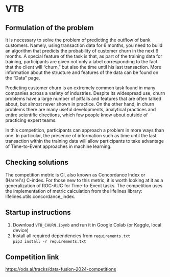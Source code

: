 # VTB


## Formulation of the problem
It is necessary to solve the problem of predicting the outflow of bank customers. Namely, using transaction data for 6 months, you need to build an algorithm that predicts the probability of customer churn in the next 6 months. A special feature of the task is that, as part of the training data for training, participants are given not only a label corresponding to the fact that the client will “churn,” but also the time until his last transaction. More information about the structure and features of the data can be found on the “Data” page.

Predicting customer churn is an extremely common task found in many companies across a variety of industries. Despite its widespread use, churn problems have a large number of pitfalls and features that are often talked about, but almost never shown in practice. On the other hand, in churn problems there are many useful developments, analytical practices and entire scientific directions, which few people know about outside of practicing expert teams.

In this competition, participants can approach a problem in more ways than one. In particular, the presence of information such as time until the last transaction within the training data will allow participants to take advantage of Time-to-Event approaches in machine learning.


## Checking solutions

The competition metric is CI, also known as Concordance Index or (Harrel's) C-index. For those new to this metric, it is worth looking at it as a generalization of ROC-AUC for Time-to-Event tasks. The competition uses the implementation of metric calculation from the lifelines library: lifelines.utils.concordance_index.

## Startup instructions

1) Download ```VTB_CHURN.ipynb``` and run it in Google Colab (or Kaggle, local device)
2) Install all required dependencies from ```requirements.txt``` \
   ```pip3 install -r requirements.txt```

## Competition link

https://ods.ai/tracks/data-fusion-2024-competitions
   
